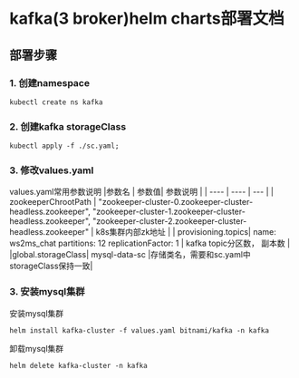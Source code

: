 # kafka(3 broker)helm charts部署文档
## 部署步骤
### 1. 创建namespace
```
kubectl create ns kafka
```
### 2. 创建kafka storageClass
```
kubectl apply -f ./sc.yaml;
```

### 3. 修改values.yaml
values.yaml常用参数说明
|参数名   | 参数值|  参数说明    |
|  ----  | ----  | --- |
| zookeeperChrootPath | "zookeeper-cluster-0.zookeeper-cluster-headless.zookeeper", "zookeeper-cluster-1.zookeeper-cluster-headless.zookeeper", "zookeeper-cluster-2.zookeeper-cluster-headless.zookeeper" | k8s集群内部zk地址 |
| provisioning.topics|  name: ws2ms_chat partitions: 12 replicationFactor: 1  | kafka topic分区数， 副本数 |
|global.storageClass| mysql-data-sc |存储类名，需要和sc.yaml中storageClass保持一致|


### 3. 安装mysql集群
安装mysql集群
```
helm install kafka-cluster -f values.yaml bitnami/kafka -n kafka
```

卸载mysql集群
```
helm delete kafka-cluster -n kafka
```


